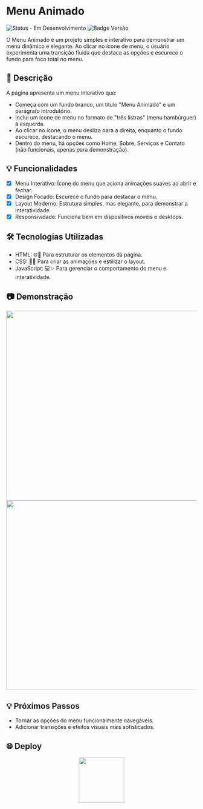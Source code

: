 # Menu Animado 
![Status - Em Desenvolvimento](https://img.shields.io/badge/status-em_desenvolvimento-yellow)
![Badge Versão](https://img.shields.io/badge/versão-1.0.0-blue)

O Menu Animado é um projeto simples e interativo para demonstrar um menu dinâmico e elegante. Ao clicar no ícone de menu, o usuário experimenta uma transição fluida que destaca as opções e escurece o fundo para foco total no menu.

## 📘 Descrição
A página apresenta um menu interativo que:

- Começa com um fundo branco, um título "Menu Animado" e um parágrafo introdutório.
- Inclui um ícone de menu no formato de "três listras" (menu hambúrguer) à esquerda.
- Ao clicar no ícone, o menu desliza para a direita, enquanto o fundo escurece, destacando o menu.
- Dentro do menu, há opções como Home, Sobre, Serviços e Contato (não funcionais, apenas para demonstração).

## 💡 Funcionalidades

- [x] Menu Interativo: Ícone do menu que aciona animações suaves ao abrir e fechar.
- [x] Design Focado: Escurece o fundo para destacar o menu.
- [x] Layout Moderno: Estrutura simples, mas elegante, para demonstrar a interatividade.
- [x] Responsividade: Funciona bem em dispositivos móveis e desktops.

## 🛠️ Tecnologias Utilizadas

- HTML: 🌐📝 Para estruturar os elementos da página.
- CSS: 🎨📐 Para criar as animações e estilizar o layout.
- JavaScript: 💻✨ Para gerenciar o comportamento do menu e interatividade.

## 📷 Demonstração
<img width="900" height="500" src="https://github.com/user-attachments/assets/c6cd1bdc-7307-48d4-befc-f5b114f054f0">
<img width="900" height="500" src="https://github.com/user-attachments/assets/2403b1dc-61a0-4a51-902f-32d3110f2a32">

## 💡 Próximos Passos
- Tornar as opções do menu funcionalmente navegáveis.
- Adicionar transições e efeitos visuais mais sofisticados.


## 🌐 Deploy
<div align="center"> 
<a href="https://felipeaz01.github.io/Menu-Animado/">
  <img   width="120px" src="https://img.shields.io/website-up-down-green-red/http/monip.org.svg"  /> 
</a>
</div>
